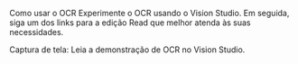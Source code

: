 Como usar o OCR
Experimente o OCR usando o Vision Studio. Em seguida, siga um dos links para a edição Read que melhor atenda às suas necessidades.


Captura de tela: Leia a demonstração de OCR no Vision Studio.
